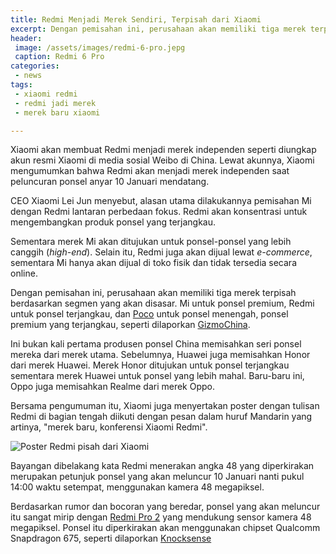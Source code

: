 ```yaml
---
title: Redmi Menjadi Merek Sendiri, Terpisah dari Xiaomi
excerpt: Dengan pemisahan ini, perusahaan akan memiliki tiga merek terpisah berdasarkan segmen yang akan disasar. Mi untuk ponsel premium, Redmi untuk ponsel terjangkau, dan Poco untuk ponsel menengah, ponsel premium yang terjangkau
header:
 image: /assets/images/redmi-6-pro.jepg
 caption: Redmi 6 Pro
categories:
 - news
tags:
 - xiaomi redmi
 - redmi jadi merek
 - merek baru xiaomi

---
```


Xiaomi akan membuat Redmi menjadi merek independen seperti diungkap akun resmi Xiaomi di media sosial Weibo di China. Lewat akunnya, Xiaomi mengumumkan bahwa Redmi akan menjadi merek independen saat peluncuran ponsel anyar 10 Januari mendatang. 

CEO Xiaomi Lei Jun menyebut, alasan utama dilakukannya pemisahan Mi dengan Redmi lantaran perbedaan fokus. Redmi akan konsentrasi untuk mengembangkan produk ponsel yang terjangkau. 

Sementara merek Mi akan ditujukan untuk ponsel-ponsel yang lebih canggih (_high-end_). Selain itu, Redmi juga akan dijual lewat _e-commerce_, sementara Mi hanya akan dijual di toko fisik dan tidak tersedia secara online.

Dengan pemisahan ini, perusahaan akan memiliki tiga merek terpisah berdasarkan segmen yang akan disasar. Mi untuk ponsel premium, Redmi untuk ponsel terjangkau, dan [Poco](https://mi.knoacc.org/download-fastboot-miui-10-global-stable-pocophone-f1-berrylium) untuk ponsel menengah, ponsel premium yang terjangkau, seperti dilaporkan [GizmoChina](https://www.gizmochina.com/2019/01/03/lei-jun-explains-explains-redmi-independent-brand/).

Ini bukan kali pertama produsen ponsel China memisahkan seri ponsel mereka dari merek utama. Sebelumnya, Huawei juga memisahkan Honor dari merek Huawei. Merek Honor ditujukan untuk ponsel terjangkau sementara merek Huawei untuk ponsel yang lebih mahal. Baru-baru ini, Oppo juga memisahkan Realme dari merek Oppo. 

Bersama pengumuman itu, Xiaomi juga menyertakan poster dengan tulisan Redmi di bagian tengah diikuti dengan pesan dalam huruf Mandarin yang artinya, "merek baru, konferensi Xiaomi Redmi".

![Poster Redmi pisah dari Xiaomi](https://www.gizmochina.com/wp-content/uploads/2019/01/Xiaomi-Redmi-48-megapixel-camera-phone-teaser.jpg)

Bayangan dibelakang kata Redmi menerakan angka 48 yang diperkirakan merupakan petunjuk ponsel yang akan meluncur 10 Januari nanti pukul 14:00 waktu setempat, menggunakan kamera 48 megapiksel.

Berdasarkan rumor dan bocoran yang beredar, ponsel yang akan meluncur itu sangat mirip dengan [Redmi Pro 2](https://mi.knoacc.org/xiaomi-rilis-redmi-7-atau-redmi-pro-2) yang mendukung sensor kamera 48 megapiksel. Ponsel itu diperkirakan akan menggunakan chipset Qualcomm Snapdragon 675, seperti dilaporkan [Knocksense](https://www.knocksense.com/techsense/xiaomis-redmi-to-become-an-independent-brand-starting-january-10-with-a-48-megapixel-camera-phone)
